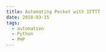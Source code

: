 ```yaml
---
title: Automating Pocket with IFTTT
date: 2018-03-15
tags:
  - automation
  - Python
  - PHP
---
```


